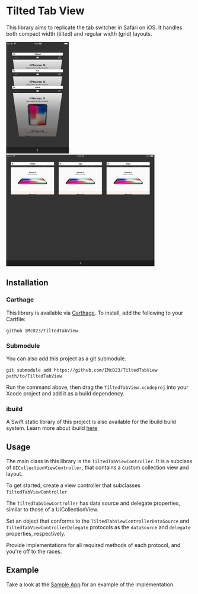 # Tilted Tab View

This library aims to replicate the tab switcher in Safari on iOS. It handles both compact width (tilted) and regular width (grid) layouts.

<img src="Resources/Screenshot.png" height="300"> <img src="Resources/Screenshot_iPad.png" height="300">

## Installation

### Carthage
This library is available via [Carthage](https://github.com/Carthage/Carthage). To install, add the following to your Cartfile:
```
github IMcD23/TiltedTabView
```
### Submodule
You can also add this project as a git submodule.
```
git submodule add https://github.com/IMcD23/TiltedTabView path/to/TiltedTabView
```
Run the command above, then drag the `TiltedTabView.xcodeproj` into your Xcode project and add it as a build dependency.

### ibuild
A Swift static library of this project is also available for the ibuild build system. Learn more about ibuild [here](https://github.com/IMcD23/ibuild)

## Usage
The main class in this library is the `TiltedTabViewController`. It is a subclass of `UICollectionViewController`, that contains a custom collection view and layout.

To get started, create a view controller that subclasses `TiltedTabViewController`

The `TiltedTabViewController` has data source and delegate properties, similar to those of a UICollectionView.

Set an object that conforms to the `TiltedTabViewControllerDataSource` and `TiltedTabViewControllerDelegate` protocols as the `dataSource` and `delegate` properties, respectively.

Provide implementations for all required methods of each protocol, and you're off to the races.

## Example
Take a look at the [Sample App](Sample) for an example of the implementation.
